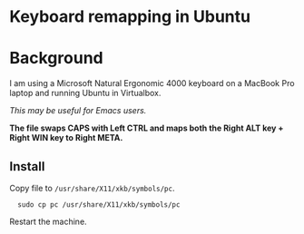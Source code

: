 Keyboard remapping in Ubuntu
============================

# Background

I am using a Microsoft Natural Ergonomic 4000 keyboard on a MacBook Pro laptop and running Ubuntu in Virtualbox.

_This may be useful for Emacs users._

**The file swaps CAPS with Left CTRL and maps both the Right ALT key + Right WIN key to Right META.**

## Install
Copy file to `/usr/share/X11/xkb/symbols/pc`.

```shell
  sudo cp pc /usr/share/X11/xkb/symbols/pc
```

Restart the machine.
